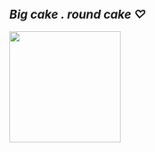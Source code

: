 ## *Big cake . round cake ♡*
  <img src="https://blinkies.cafe/b/blinkiesCafe-R7.gif" style="width:200px;"/>  

